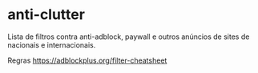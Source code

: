 # anti-clutter
Lista de filtros contra anti-adblock, paywall e outros anúncios de sites de nacionais e internacionais.

Regras
https://adblockplus.org/filter-cheatsheet
